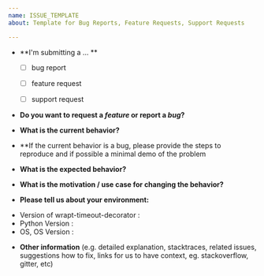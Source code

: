 ```yaml
---
name: ISSUE_TEMPLATE
about: Template for Bug Reports, Feature Requests, Support Requests

---
```


* **I'm submitting a ... **
  - [ ] bug report
  - [ ] feature request
  - [ ] support request


* **Do you want to request a *feature* or report a *bug*?**



* **What is the current behavior?**



* **If the current behavior is a bug, please provide the steps to reproduce and if possible a minimal demo of the problem



* **What is the expected behavior?**



* **What is the motivation / use case for changing the behavior?**



* **Please tell us about your environment:**

- Version of wrapt-timeout-decorator : 
- Python Version : 
- OS, OS Version : 



* **Other information** (e.g. detailed explanation, stacktraces, related issues, suggestions how to fix, links for us to have context, eg. stackoverflow, gitter, etc)

